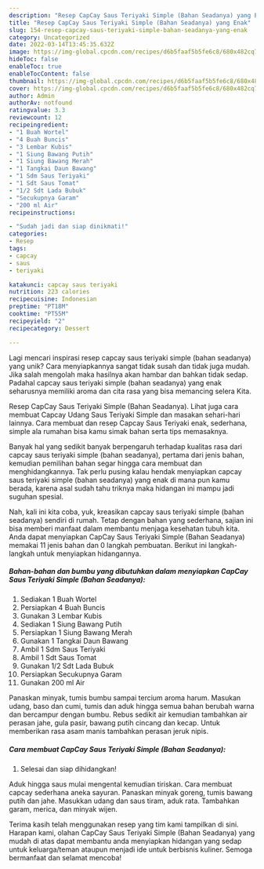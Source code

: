 ```yaml
---
description: "Resep CapCay Saus Teriyaki Simple (Bahan Seadanya) yang Enak"
title: "Resep CapCay Saus Teriyaki Simple (Bahan Seadanya) yang Enak"
slug: 154-resep-capcay-saus-teriyaki-simple-bahan-seadanya-yang-enak
category: Uncategorized
date: 2022-03-14T13:45:35.632Z
image: https://img-global.cpcdn.com/recipes/d6b5faaf5b5fe6c8/680x482cq70/capcay-saus-teriyaki-simple-bahan-seadanya-foto-resep-utama.jpg
hideToc: false
enableToc: true
enableTocContent: false
thumbnail: https://img-global.cpcdn.com/recipes/d6b5faaf5b5fe6c8/680x482cq70/capcay-saus-teriyaki-simple-bahan-seadanya-foto-resep-utama.jpg
cover: https://img-global.cpcdn.com/recipes/d6b5faaf5b5fe6c8/680x482cq70/capcay-saus-teriyaki-simple-bahan-seadanya-foto-resep-utama.jpg
author: Admin
authorAv: notfound
ratingvalue: 3.3
reviewcount: 12
recipeingredient:
- "1 Buah Wortel"
- "4 Buah Buncis"
- "3 Lembar Kubis"
- "1 Siung Bawang Putih"
- "1 Siung Bawang Merah"
- "1 Tangkai Daun Bawang"
- "1 Sdm Saus Teriyaki"
- "1 Sdt Saus Tomat"
- "1/2 Sdt Lada Bubuk"
- "Secukupnya Garam"
- "200 ml Air"
recipeinstructions:

- "Sudah jadi dan siap dinikmati!"
categories:
- Resep
tags:
- capcay
- saus
- teriyaki

katakunci: capcay saus teriyaki 
nutrition: 223 calories
recipecuisine: Indonesian
preptime: "PT18M"
cooktime: "PT55M"
recipeyield: "2"
recipecategory: Dessert

---
```





Lagi mencari inspirasi resep capcay saus teriyaki simple (bahan seadanya) yang unik? Cara menyiapkannya sangat tidak susah dan tidak juga mudah. Jika salah mengolah maka hasilnya akan hambar dan bahkan tidak sedap. Padahal capcay saus teriyaki simple (bahan seadanya) yang enak seharusnya memiliki aroma dan cita rasa yang bisa memancing selera Kita.





Resep CapCay Saus Teriyaki Simple (Bahan Seadanya). Lihat juga cara membuat Capcay Udang Saus Teriyaki Simple dan masakan sehari-hari lainnya. Cara membuat dan resep Capcay Saus Teriyaki enak, sederhana, simple ala rumahan bisa kamu simak bahan serta tips memasaknya.

Banyak hal yang sedikit banyak berpengaruh terhadap kualitas rasa dari capcay saus teriyaki simple (bahan seadanya), pertama dari jenis bahan, kemudian pemilihan bahan segar hingga cara membuat dan menghidangkannya. Tak perlu pusing kalau hendak menyiapkan capcay saus teriyaki simple (bahan seadanya) yang enak di mana pun kamu berada, karena asal sudah tahu triknya maka hidangan ini mampu jadi suguhan spesial.






Nah, kali ini kita coba, yuk, kreasikan capcay saus teriyaki simple (bahan seadanya) sendiri di rumah. Tetap dengan bahan yang sederhana, sajian ini bisa memberi manfaat dalam membantu menjaga kesehatan tubuh kita. Anda dapat menyiapkan CapCay Saus Teriyaki Simple (Bahan Seadanya) memakai 11 jenis bahan dan 0 langkah pembuatan. Berikut ini langkah-langkah untuk menyiapkan hidangannya.

<!--inarticleads1-->

##### Bahan-bahan dan bumbu yang dibutuhkan dalam menyiapkan CapCay Saus Teriyaki Simple (Bahan Seadanya):

1. Sediakan 1 Buah Wortel
1. Persiapkan 4 Buah Buncis
1. Gunakan 3 Lembar Kubis
1. Sediakan 1 Siung Bawang Putih
1. Persiapkan 1 Siung Bawang Merah
1. Gunakan 1 Tangkai Daun Bawang
1. Ambil 1 Sdm Saus Teriyaki
1. Ambil 1 Sdt Saus Tomat
1. Gunakan 1/2 Sdt Lada Bubuk
1. Persiapkan Secukupnya Garam
1. Gunakan 200 ml Air


Panaskan minyak, tumis bumbu sampai tercium aroma harum. Masukan udang, baso dan cumi, tumis dan aduk hingga semua bahan berubah warna dan bercampur dengan bumbu. Rebus sedikit air kemudian tambahkan air perasan jahe, gula pasir, bawang putih cincang dan kecap. Untuk memberikan rasa asam manis tambahkan perasan jeruk nipis. 

<!--inarticleads2-->

##### Cara membuat CapCay Saus Teriyaki Simple (Bahan Seadanya):


1. Selesai dan siap dihidangkan!

Aduk hingga saus mulai mengental kemudian tiriskan. Cara membuat capcay sederhana aneka sayuran. Panaskan minyak goreng, tumis bawang putih dan jahe. Masukkan udang dan saus tiram, aduk rata. Tambahkan garam, merica, dan minyak wijen. 

Terima kasih telah menggunakan resep yang tim kami tampilkan di sini. Harapan kami, olahan CapCay Saus Teriyaki Simple (Bahan Seadanya) yang mudah di atas dapat membantu anda menyiapkan hidangan yang sedap untuk keluarga/teman ataupun menjadi ide untuk berbisnis kuliner. Semoga bermanfaat dan selamat mencoba!
